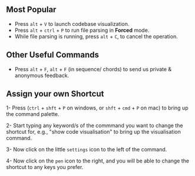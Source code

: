 ## Most Popular
- Press `alt` + `V` to launch codebase visualization.
- Press `alt` + `ctrl` + `P` to run file parsing in **Forced** mode.
- While file parsing is running, press `alt` + `C`, to cancel the operation.

## Other Useful Commands
- Press `alt` + `F`, `alt` + `F` (in sequence/ chords) to send us private & anonymous feedback.

## Assign your own Shortcut
1- Press (`ctrl` + `shft` + `P` on windows, or `shft` + `cmd` + `P` on mac) to bring up the command palette.

2- Start typing any keyword/s of the commmand you want to change the shortcut for, e.g., "show code visualisation" to bring up the visualisation command.

3- Now click on the little `settings` icon to the left of the command.

4- Now click on the `pen` icon to the right, and you will be able to change the shortcut to any keys you prefer.

